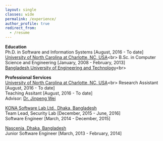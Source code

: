 ```yaml
---
layout: single
classes: wide
permalink: /experience/
author_profile: true
redirect_from:
  - /resume
---
```

**Education**<br>
Ph.D. in Software and Information Systems [August, 2016 - To date]<br>
    [University of North Carolina at Charlotte, NC, USA]("https://cci.uncc.edu/departments/software-and-information-systems-sis")<br>
B.Sc. in Computer Science and Engineering [January, 2008 - February, 2013]<br/>
  [Bangladesh University of Engineering and Technology]("https://www.buet.ac.bd")<br>
      
**Professional Services**<br>
[University of North Carolina at Charlotte, NC, USA]("https://cci.uncc.edu/departments/software-and-information-systems-sis")<br>
    Research Assistant [August, 2016 - To date]<br>
    Teaching Assitant [August, 2016 - To date] <br>
    Advisor: [Dr. Jinpeng Wei](https://webpages.charlotte.edu/jwei8/)<br>
      
  [KONA Software Lab Ltd., Dhaka, Bangladesh](https://konasl.com/) <br>
    Team Lead, Security Lab [December, 2015 - June, 2016]<br>
    Software Engineer [March, 2014 - December, 2015]<br>
    
  [Nascenia, Dhaka, Bangladesh](https://nascenia.com/) <br>
  Junior Software Engineer [March, 2013 - February, 2014]<br>
